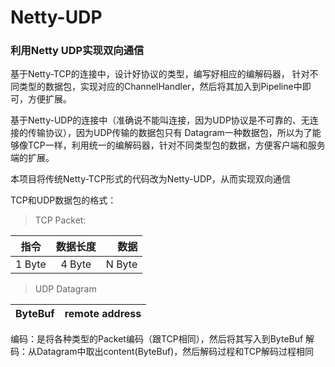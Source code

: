 # Netty-UDP

### 利用Netty UDP实现双向通信

基于Netty-TCP的连接中，设计好协议的类型，编写好相应的编解码器，
针对不同类型的数据包，实现对应的ChannelHandler，然后将其加入到Pipeline中即可，方便扩展。

基于Netty-UDP的连接中（准确说不能叫连接，因为UDP协议是不可靠的、无连接的传输协议），因为UDP传输的数据包只有
Datagram一种数据包，所以为了能够像TCP一样，利用统一的编解码器，针对不同类型包的数据，方便客户端和服务端的扩展。

本项目将传统Netty-TCP形式的代码改为Netty-UDP，从而实现双向通信

TCP和UDP数据包的格式：
> TCP Packet:

|指令|数据长度|数据|
|:----:|:----:|----:|
|1 Byte|4 Byte|N Byte|

> UDP Datagram

|ByteBuf|remote address|
|:----:|:----:|

编码：是将各种类型的Packet编码（跟TCP相同），然后将其写入到ByteBuf
解码：从Datagram中取出content(ByteBuf)，然后解码过程和TCP解码过程相同



